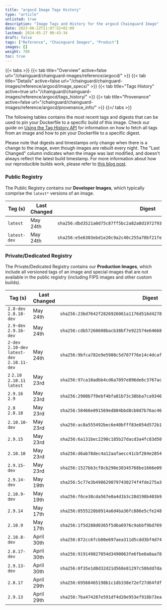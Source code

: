 ```yaml
---
title: "argocd Image Tags History"
type: "article"
unlisted: true
description: "Image Tags and History for the argocd Chainguard Image"
date: 2023-06-22T11:07:52+02:00
lastmod: 2024-05-27 00:43:34
draft: false
tags: ["Reference", "Chainguard Images", "Product"]
images: []
weight: 700
toc: true
---
```


{{< tabs >}}
{{< tab title="Overview" active=false url="/chainguard/chainguard-images/reference/argocd/" >}}
{{< tab title="Details" active=false url="/chainguard/chainguard-images/reference/argocd/image_specs/" >}}
{{< tab title="Tags History" active=true url="/chainguard/chainguard-images/reference/argocd/tags_history/" >}}
{{< tab title="Provenance" active=false url="/chainguard/chainguard-images/reference/argocd/provenance_info/" >}}
{{</ tabs >}}

The following tables contains the most recent tags and digests that can be used to pin your Dockerfile to a specific build of this image. Check our guide on [Using the Tag History API](/chainguard/chainguard-images/using-the-tag-history-api/) for information on how to fetch all tags from an image and how to pin your Dockerfile to a specific digest.

Please note that digests and timestamps only change when there is a change to the image, even though images are rebuilt every night. The "Last Changed" column indicates when the image was last modified, and doesn't always reflect the latest build timestamp. For more information about how our reproducible builds work, please refer to [this blog post](https://www.chainguard.dev/unchained/reproducing-chainguards-reproducible-image-builds).

### Public Registry
The Public Registry contains our **Developer Images**, which typically comprise the `latest*` versions of an image.

| Tag (s)       | Last Changed | Digest                                                                    |
|---------------|--------------|---------------------------------------------------------------------------|
|  `latest`     | May 24th     | `sha256:dbd3521a0d75c87ff5bc2a82a8d1972793fb69151f4c6a04dae6ae2ed16caf78` |
|  `latest-dev` | May 24th     | `sha256:e5e6303ebd1e20c9a2c40c255a78bf21febac33e0213b0b0d6bbfe92b3f484c6` |


### Private/Dedicated Registry
The Private/Dedicated Registry contains our **Production Images**, which include all versioned tags of an image and special images that are not available in the public registry (including FIPS images and other custom builds).

| Tag (s)                                        | Last Changed | Digest                                                                    |
|------------------------------------------------|--------------|---------------------------------------------------------------------------|
|  `2.8-dev` `2.8.18-dev`                        | May 24th     | `sha256:23bd7642f2826926061a1176d516d4278528e972c78679882377fdff55955e7e` |
|  `2.9-dev` `2.9.16-dev`                        | May 24th     | `sha256:cdb57260608bacb38bf7e922574e64668f85c34b2f565c0794fec3580f40c126` |
|  `2-dev` `2.10-dev` `latest-dev` `2.10.11-dev` | May 24th     | `sha256:9bfca782e9e5988c5d707f76e14c4dcafe3ab2dd87e5de05125fea9469649d51` |
|  `2` `2.10` `2.10.11` `latest`                 | May 23rd     | `sha256:97ca10adbb4cd6a7097e896de6c3767ac344cb77c22d90cc3df50438d2087698` |
|  `2.9.16` `2.9`                                | May 23rd     | `sha256:2908b7f0ebf4bfa81b73c38bba7ca93464c3d171f0c2800bfc1af873d3d40002` |
|  `2.8` `2.8.18`                                | May 23rd     | `sha256:58466e091569ed884bbd8cb0d7b76ac46bd6c3ccbfb87cf12482c0915898071f` |
|  `2.10.10-dev`                                 | May 23rd     | `sha256:ac8a555492bec6e40bfff83e054d572b1c79f3123d2460ecafb7ea088c3ffbb7` |
|  `2.9.15`                                      | May 23rd     | `sha256:6a131bec2290c185b27dacd3a4fc83d5054dab9690fbfce39bb5f0d64fe06e43` |
|  `2.10.10`                                     | May 23rd     | `sha256:d6ab78dec4a12aafaecc41cbf284e2854207ef08580167f6bcb6a8397ffc2768` |
|  `2.9.15-dev`                                  | May 23rd     | `sha256:1527bb3cf8cb290e30345768be1666e092fc9d4868fbe55e54cd9004824eb911` |
|  `2.9.14-dev`                                  | May 19th     | `sha256:5c77e3b4986290797430274f4fde275a3b6ecfb927ccee137aa0476dca2cc1b0` |
|  `2.10.9-dev`                                  | May 19th     | `sha256:f0ce38cda567e0a4d1b3c28d198b403b93259d4f5428c8ce01279c21ba58f526` |
|  `2.9.14`                                      | May 17th     | `sha256:0555220b8914a6d4ba36fc886e5cfe2484b49958c395cadb9822b94173fcacf0` |
|  `2.10.9`                                      | May 17th     | `sha256:1f5d288d0365f5d6a6976c9abbf9bd76902749ac21c735ffdf045acb3f96f2d1` |
|  `2.10.8-dev`                                  | April 30th   | `sha256:872cc6fcb00e697aea311d5cdd3bf4d740c91e3e9a318d06b956f3099431c8d2` |
|  `2.8.17-dev`                                  | April 30th   | `sha256:919149827054d3490063fe6fbe0a0aa78206cd186fbf3d921fdcbdb988395c4a` |
|  `2.9.13-dev`                                  | April 30th   | `sha256:0f35e1d8d32d21d568e81297c586dd7da3b8d384bda082af2014f337d2f9378e` |
|  `2.8.17`                                      | April 29th   | `sha256:69566465198b1c1db338e72ef27d64fdf73d42d53e1f98e2f87bda4deac725fa` |
|  `2.9.13`                                      | April 29th   | `sha256:7ba474287e591df4d20e953ef918b73eaeb1e26de762c9f8e37a4b109230e5b7` |

